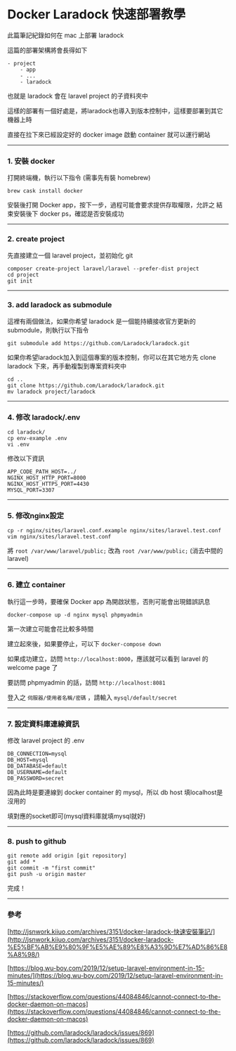 # Docker Laradock 快速部署教學


<!--more-->

此篇筆記紀錄如何在 mac 上部署 laradock

這篇的部署架構將會長得如下

```
- project
    - app
    - ...
    - laradock
```

也就是 laradock 會在 laravel project 的子資料夾中

這樣的部署有一個好處是，將laradock也導入到版本控制中，這樣要部署到其它機器上時

直接在拉下來已經設定好的 docker image 啟動 container 就可以運行網站

---

### **1. 安裝 docker**

打開終端機，執行以下指令 (需事先有裝 homebrew)

```
brew cask install docker

```

安裝後打開 Docker app，按下一步，過程可能會要求提供存取權限，允許之 結束安裝後下 docker ps，確認是否安裝成功

---

### **2. create project**

先直接建立一個 laravel project，並初始化 git

```
composer create-project laravel/laravel --prefer-dist project
cd project
git init

```

---

### **3. add laradock as submodule**

這裡有兩個做法，如果你希望 laradock 是一個能持續接收官方更新的 submodule，則執行以下指令

```
git submodule add https://github.com/Laradock/laradock.git

```

如果你希望laradock加入到這個專案的版本控制，你可以在其它地方先 clone laradock 下來，再手動複製到專案資料夾中

```
cd ..
git clone https://github.com/Laradock/laradock.git
mv laradock project/laradock

```

---

### **4. 修改 laradock/.env**

```
cd laradock/
cp env-example .env
vi .env

```

修改以下資訊

```
APP_CODE_PATH_HOST=../
NGINX_HOST_HTTP_PORT=8000
NGINX_HOST_HTTPS_PORT=4430
MYSQL_PORT=3307

```

---

### **5. 修改nginx設定**

```
cp -r nginx/sites/laravel.conf.example nginx/sites/laravel.test.conf
vim nginx/sites/laravel.test.conf

```

將 `root /var/www/laravel/public;` 改為 `root /var/www/public;` (消去中間的 laravel)

---

### **6. 建立 container**

執行這一步時，要確保 Docker app 為開啟狀態，否則可能會出現錯誤訊息

```
docker-compose up -d nginx mysql phpmyadmin

```

第一次建立可能會花比較多時間

建立起來後，如果要停止，可以下 `docker-compose down`

如果成功建立，訪問 `http://localhost:8000`，應該就可以看到 laravel 的 welcome page 了

要訪問 phpmyadmin 的話，訪問 `http://localhost:8081`

登入之 `伺服器/使用者名稱/密碼` ，請輸入 `mysql/default/secret`

---

### **7. 設定資料庫連線資訊**

修改 laravel project 的 .env

```
DB_CONNECTION=mysql
DB_HOST=mysql
DB_DATABASE=default
DB_USERNAME=default
DB_PASSWORD=secret

```

因為此時是要連線到 docker container 的 mysql，所以 db host 填localhost是沒用的

填對應的socket即可(mysql資料庫就填mysql就好)

---

### **8. push to github**

```
git remote add origin [git repository]
git add *
git commit -m "first commit"
git push -u origin master

```

完成！

---

### **參考**

[http://jsnwork.kiiuo.com/archives/3151/docker-laradock-快速安裝筆記/](http://jsnwork.kiiuo.com/archives/3151/docker-laradock-%E5%BF%AB%E9%80%9F%E5%AE%89%E8%A3%9D%E7%AD%86%E8%A8%98/)

[https://blog.wu-boy.com/2019/12/setup-laravel-environment-in-15-minutes/](https://blog.wu-boy.com/2019/12/setup-laravel-environment-in-15-minutes/)

[https://stackoverflow.com/questions/44084846/cannot-connect-to-the-docker-daemon-on-macos](https://stackoverflow.com/questions/44084846/cannot-connect-to-the-docker-daemon-on-macos)

[https://github.com/laradock/laradock/issues/869](https://github.com/laradock/laradock/issues/869)

